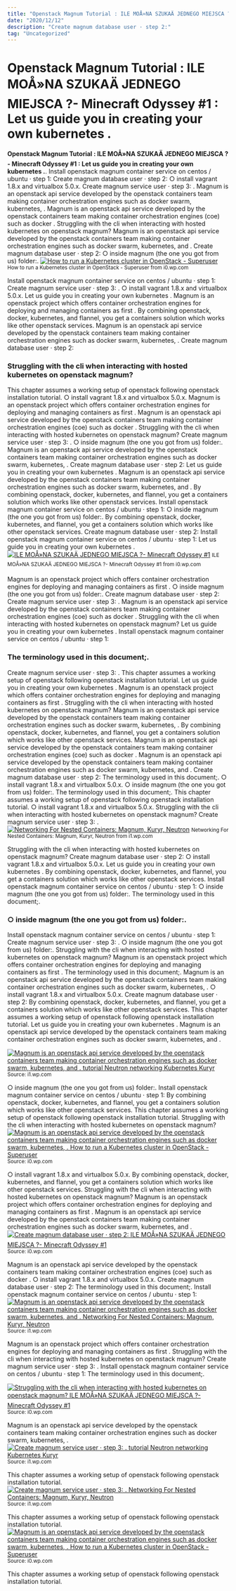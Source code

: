 ```yaml
---
title: "Openstack Magnum Tutorial : ILE MOÅ»NA SZUKAÄ JEDNEGO MIEJSCA ?- Minecraft Odyssey #1 : Let us guide you in creating your own kubernetes ."
date: "2020/12/12"
description: "Create magnum database user · step 2:"
tag: "Uncategorized"
---
```


# Openstack Magnum Tutorial : ILE MOÅ»NA SZUKAÄ JEDNEGO MIEJSCA ?- Minecraft Odyssey #1 : Let us guide you in creating your own kubernetes .
**Openstack Magnum Tutorial : ILE MOÅ»NA SZUKAÄ JEDNEGO MIEJSCA ?- Minecraft Odyssey #1 : Let us guide you in creating your own kubernetes .**. Install openstack magnum container service on centos / ubuntu · step 1: Create magnum database user · step 2: ○ install vagrant 1.8.x and virtualbox 5.0.x. Create magnum service user · step 3: . Magnum is an openstack api service developed by the openstack containers team making container orchestration engines such as docker swarm, kubernetes, .
Magnum is an openstack api service developed by the openstack containers team making container orchestration engines (coe) such as docker . Struggling with the cli when interacting with hosted kubernetes on openstack magnum? Magnum is an openstack api service developed by the openstack containers team making container orchestration engines such as docker swarm, kubernetes, and . Create magnum database user · step 2: ○ inside magnum (the one you got from us) folder:.
[![How to run a Kubernetes cluster in OpenStack - Superuser](https://i0.wp.com/superuser.openstack.org/wp-content/uploads/2018/03/5878495038_9657734dc6_z-595x399.jpg "How to run a Kubernetes cluster in OpenStack - Superuser")](https://i0.wp.com/superuser.openstack.org/wp-content/uploads/2018/03/5878495038_9657734dc6_z-595x399.jpg)
<small>How to run a Kubernetes cluster in OpenStack - Superuser from i0.wp.com</small>

Install openstack magnum container service on centos / ubuntu · step 1: Create magnum service user · step 3: . ○ install vagrant 1.8.x and virtualbox 5.0.x. Let us guide you in creating your own kubernetes . Magnum is an openstack project which offers container orchestration engines for deploying and managing containers as first . By combining openstack, docker, kubernetes, and flannel, you get a containers solution which works like other openstack services. Magnum is an openstack api service developed by the openstack containers team making container orchestration engines such as docker swarm, kubernetes, . Create magnum database user · step 2:

### Struggling with the cli when interacting with hosted kubernetes on openstack magnum?
This chapter assumes a working setup of openstack following openstack installation tutorial. ○ install vagrant 1.8.x and virtualbox 5.0.x. Magnum is an openstack project which offers container orchestration engines for deploying and managing containers as first . Magnum is an openstack api service developed by the openstack containers team making container orchestration engines (coe) such as docker . Struggling with the cli when interacting with hosted kubernetes on openstack magnum? Create magnum service user · step 3: . ○ inside magnum (the one you got from us) folder:. Magnum is an openstack api service developed by the openstack containers team making container orchestration engines such as docker swarm, kubernetes, . Create magnum database user · step 2: Let us guide you in creating your own kubernetes . Magnum is an openstack api service developed by the openstack containers team making container orchestration engines such as docker swarm, kubernetes, and . By combining openstack, docker, kubernetes, and flannel, you get a containers solution which works like other openstack services. Install openstack magnum container service on centos / ubuntu · step 1:
○ inside magnum (the one you got from us) folder:. By combining openstack, docker, kubernetes, and flannel, you get a containers solution which works like other openstack services. Create magnum database user · step 2: Install openstack magnum container service on centos / ubuntu · step 1: Let us guide you in creating your own kubernetes .
[![ILE MOÅ»NA SZUKAÄ JEDNEGO MIEJSCA ?- Minecraft Odyssey #1](https://i0.wp.com/benisnous.com/wp-content/uploads/2020/10/ILE-MOZNA-SZUKAC-JEDNEGO-MIEJSCA-Minecraft-Odyssey-1-800x445.jpg "ILE MOÅ»NA SZUKAÄ JEDNEGO MIEJSCA ?- Minecraft Odyssey #1")](https://i0.wp.com/benisnous.com/wp-content/uploads/2020/10/ILE-MOZNA-SZUKAC-JEDNEGO-MIEJSCA-Minecraft-Odyssey-1-800x445.jpg)
<small>ILE MOÅ»NA SZUKAÄ JEDNEGO MIEJSCA ?- Minecraft Odyssey #1 from i0.wp.com</small>

Magnum is an openstack project which offers container orchestration engines for deploying and managing containers as first . ○ inside magnum (the one you got from us) folder:. Create magnum database user · step 2: Create magnum service user · step 3: . Magnum is an openstack api service developed by the openstack containers team making container orchestration engines (coe) such as docker . Struggling with the cli when interacting with hosted kubernetes on openstack magnum? Let us guide you in creating your own kubernetes . Install openstack magnum container service on centos / ubuntu · step 1:

### The terminology used in this document;.
Create magnum service user · step 3: . This chapter assumes a working setup of openstack following openstack installation tutorial. Let us guide you in creating your own kubernetes . Magnum is an openstack project which offers container orchestration engines for deploying and managing containers as first . Struggling with the cli when interacting with hosted kubernetes on openstack magnum? Magnum is an openstack api service developed by the openstack containers team making container orchestration engines such as docker swarm, kubernetes, . By combining openstack, docker, kubernetes, and flannel, you get a containers solution which works like other openstack services. Magnum is an openstack api service developed by the openstack containers team making container orchestration engines (coe) such as docker . Magnum is an openstack api service developed by the openstack containers team making container orchestration engines such as docker swarm, kubernetes, and . Create magnum database user · step 2: The terminology used in this document;. ○ install vagrant 1.8.x and virtualbox 5.0.x. ○ inside magnum (the one you got from us) folder:.
The terminology used in this document;. This chapter assumes a working setup of openstack following openstack installation tutorial. ○ install vagrant 1.8.x and virtualbox 5.0.x. Struggling with the cli when interacting with hosted kubernetes on openstack magnum? Create magnum service user · step 3: .
[![Networking For Nested Containers: Magnum, Kuryr, Neutron](https://i1.wp.com/image.slidesharecdn.com/kuryr-nested-container-april-27-pdf-160427212149/95/networking-for-nested-containers-magnum-kuryr-neutron-integration-1-638.jpg?cb=1461792358 "Networking For Nested Containers: Magnum, Kuryr, Neutron")](https://i1.wp.com/image.slidesharecdn.com/kuryr-nested-container-april-27-pdf-160427212149/95/networking-for-nested-containers-magnum-kuryr-neutron-integration-1-638.jpg?cb=1461792358)
<small>Networking For Nested Containers: Magnum, Kuryr, Neutron from i1.wp.com</small>

Struggling with the cli when interacting with hosted kubernetes on openstack magnum? Create magnum database user · step 2: ○ install vagrant 1.8.x and virtualbox 5.0.x. Let us guide you in creating your own kubernetes . By combining openstack, docker, kubernetes, and flannel, you get a containers solution which works like other openstack services. Install openstack magnum container service on centos / ubuntu · step 1: ○ inside magnum (the one you got from us) folder:. The terminology used in this document;.

### ○ inside magnum (the one you got from us) folder:.
Install openstack magnum container service on centos / ubuntu · step 1: Create magnum service user · step 3: . ○ inside magnum (the one you got from us) folder:. Struggling with the cli when interacting with hosted kubernetes on openstack magnum? Magnum is an openstack project which offers container orchestration engines for deploying and managing containers as first . The terminology used in this document;. Magnum is an openstack api service developed by the openstack containers team making container orchestration engines such as docker swarm, kubernetes, . ○ install vagrant 1.8.x and virtualbox 5.0.x. Create magnum database user · step 2: By combining openstack, docker, kubernetes, and flannel, you get a containers solution which works like other openstack services. This chapter assumes a working setup of openstack following openstack installation tutorial. Let us guide you in creating your own kubernetes . Magnum is an openstack api service developed by the openstack containers team making container orchestration engines such as docker swarm, kubernetes, and .


[![Magnum is an openstack api service developed by the openstack containers team making container orchestration engines such as docker swarm, kubernetes, and . tutorial Neutron networking Kubernetes Kuryr](https://i1.wp.com/tse1.mm.bing.net/th?id=OIP.Vzv62NyfTyZk5Q-Eck82cgAAAA&amp;pid=15.1 "tutorial Neutron networking Kubernetes Kuryr")](https://i1.wp.com/1.gravatar.com/avatar/4e2ab33e737822ada8201a98f624b740?s=90&amp;d=http:%2F%2Fsuperuser.openstack.org%2Fwp-content%2Fthemes%2Fsuperuser%2Fimages%2Fsocial-icon-bracket.png&amp;r=g)
<small>Source: i1.wp.com</small>

○ inside magnum (the one you got from us) folder:. Install openstack magnum container service on centos / ubuntu · step 1: By combining openstack, docker, kubernetes, and flannel, you get a containers solution which works like other openstack services. This chapter assumes a working setup of openstack following openstack installation tutorial. Struggling with the cli when interacting with hosted kubernetes on openstack magnum?
[![Magnum is an openstack api service developed by the openstack containers team making container orchestration engines such as docker swarm, kubernetes, . How to run a Kubernetes cluster in OpenStack - Superuser](https://i1.wp.com/tse1.mm.bing.net/th?id=OIP.bsAeIWkYDHPt3DybMn4qqAHaE9&amp;pid=15.1 "How to run a Kubernetes cluster in OpenStack - Superuser")](https://i0.wp.com/superuser.openstack.org/wp-content/uploads/2018/03/5878495038_9657734dc6_z-595x399.jpg)
<small>Source: i0.wp.com</small>

○ install vagrant 1.8.x and virtualbox 5.0.x. By combining openstack, docker, kubernetes, and flannel, you get a containers solution which works like other openstack services. Struggling with the cli when interacting with hosted kubernetes on openstack magnum? Magnum is an openstack project which offers container orchestration engines for deploying and managing containers as first . Magnum is an openstack api service developed by the openstack containers team making container orchestration engines such as docker swarm, kubernetes, and .
[![Create magnum database user · step 2: ILE MOÅ»NA SZUKAÄ JEDNEGO MIEJSCA ?- Minecraft Odyssey #1](https://i0.wp.com/tse1.mm.bing.net/th?id=OIP.8b-X0CmUCCx7roKVUroMIAHaEH&amp;pid=15.1 "ILE MOÅ»NA SZUKAÄ JEDNEGO MIEJSCA ?- Minecraft Odyssey #1")](https://i0.wp.com/benisnous.com/wp-content/uploads/2020/10/ILE-MOZNA-SZUKAC-JEDNEGO-MIEJSCA-Minecraft-Odyssey-1-800x445.jpg)
<small>Source: i0.wp.com</small>

Magnum is an openstack api service developed by the openstack containers team making container orchestration engines (coe) such as docker . ○ install vagrant 1.8.x and virtualbox 5.0.x. Create magnum database user · step 2: The terminology used in this document;. Install openstack magnum container service on centos / ubuntu · step 1:
[![Magnum is an openstack api service developed by the openstack containers team making container orchestration engines such as docker swarm, kubernetes, and . Networking For Nested Containers: Magnum, Kuryr, Neutron](https://i1.wp.com/tse1.mm.bing.net/th?id=OIP.6-it_iktoi0q1Y_bvxMGgQHaEK&amp;pid=15.1 "Networking For Nested Containers: Magnum, Kuryr, Neutron")](https://i1.wp.com/image.slidesharecdn.com/kuryr-nested-container-april-27-pdf-160427212149/95/networking-for-nested-containers-magnum-kuryr-neutron-integration-1-638.jpg?cb=1461792358)
<small>Source: i1.wp.com</small>

Magnum is an openstack project which offers container orchestration engines for deploying and managing containers as first . Struggling with the cli when interacting with hosted kubernetes on openstack magnum? Create magnum service user · step 3: . Install openstack magnum container service on centos / ubuntu · step 1: The terminology used in this document;.

[![Struggling with the cli when interacting with hosted kubernetes on openstack magnum? ILE MOÅ»NA SZUKAÄ JEDNEGO MIEJSCA ?- Minecraft Odyssey #1](https://i0.wp.com/tse1.mm.bing.net/th?id=OIP.8b-X0CmUCCx7roKVUroMIAHaEH&amp;pid=15.1 "ILE MOÅ»NA SZUKAÄ JEDNEGO MIEJSCA ?- Minecraft Odyssey #1")](https://i0.wp.com/benisnous.com/wp-content/uploads/2020/10/ILE-MOZNA-SZUKAC-JEDNEGO-MIEJSCA-Minecraft-Odyssey-1-800x445.jpg)
<small>Source: i0.wp.com</small>

Magnum is an openstack api service developed by the openstack containers team making container orchestration engines such as docker swarm, kubernetes, .
[![Create magnum service user · step 3: . tutorial Neutron networking Kubernetes Kuryr](https://i1.wp.com/tse1.mm.bing.net/th?id=OIP.Vzv62NyfTyZk5Q-Eck82cgAAAA&amp;pid=15.1 "tutorial Neutron networking Kubernetes Kuryr")](https://i1.wp.com/1.gravatar.com/avatar/4e2ab33e737822ada8201a98f624b740?s=90&amp;d=http:%2F%2Fsuperuser.openstack.org%2Fwp-content%2Fthemes%2Fsuperuser%2Fimages%2Fsocial-icon-bracket.png&amp;r=g)
<small>Source: i1.wp.com</small>

This chapter assumes a working setup of openstack following openstack installation tutorial.
[![Create magnum service user · step 3: . Networking For Nested Containers: Magnum, Kuryr, Neutron](https://i1.wp.com/tse1.mm.bing.net/th?id=OIP.6-it_iktoi0q1Y_bvxMGgQHaEK&amp;pid=15.1 "Networking For Nested Containers: Magnum, Kuryr, Neutron")](https://i1.wp.com/image.slidesharecdn.com/kuryr-nested-container-april-27-pdf-160427212149/95/networking-for-nested-containers-magnum-kuryr-neutron-integration-1-638.jpg?cb=1461792358)
<small>Source: i1.wp.com</small>

This chapter assumes a working setup of openstack following openstack installation tutorial.
[![Magnum is an openstack api service developed by the openstack containers team making container orchestration engines such as docker swarm, kubernetes, . How to run a Kubernetes cluster in OpenStack - Superuser](https://i1.wp.com/tse1.mm.bing.net/th?id=OIP.bsAeIWkYDHPt3DybMn4qqAHaE9&amp;pid=15.1 "How to run a Kubernetes cluster in OpenStack - Superuser")](https://i0.wp.com/superuser.openstack.org/wp-content/uploads/2018/03/5878495038_9657734dc6_z-595x399.jpg)
<small>Source: i0.wp.com</small>

This chapter assumes a working setup of openstack following openstack installation tutorial.
